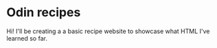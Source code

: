# Odin recipes
Hi! I'll be creating a a basic recipe website to showcase what HTML I've learned so far.